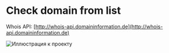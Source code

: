 # Check domain from list

Whois API: [http://whois-api.domaininformation.de](http://whois-api.domaininformation.de)

![Иллюстрация к проекту](https://i.imgur.com/rQd0MpR.png)